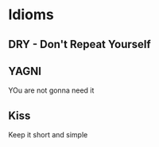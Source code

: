 # Idioms

## DRY - Don't Repeat Yourself
## YAGNI
YOu are not gonna need it

## Kiss
Keep it short and simple